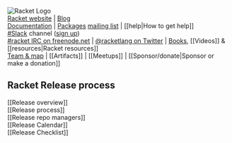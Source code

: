 ![Racket Logo](https://racket-lang.org/logo-and-text-1-2.png)  
[Racket website](http://racket-lang.org)  |  [Blog](https://blog.racket-lang.org)  
[Documentation](http://docs.racket-lang.org)  |  [Packages](https://pkgs.racket-lang.org)
[mailing list](https://lists.racket-lang.org)  |  [[help|How to get help]]  
[#Slack](https://racket.slack.com/) channel ([sign up](http://racket-slack.herokuapp.com/))  
[#racket IRC on freenode.net](https://botbot.me/freenode/racket/) | 
[@racketlang on Twitter](https://twitter.com/racketlang) | 
[Books](https://racket-lang.org/books.html), [[Videos]] & [[resources|Racket resources]]  
[Team & map](http://www.racket-lang.org/team.html) | [[Artifacts]] |
[[Meetups]] | [[Sponsor/donate|Sponsor or make a donation]]
## Racket Release process
[[Release overview]]  
[[Release process]]  
[[Release repo managers]]  
[[Release Calendar]]  
[[Release Checklist]]  